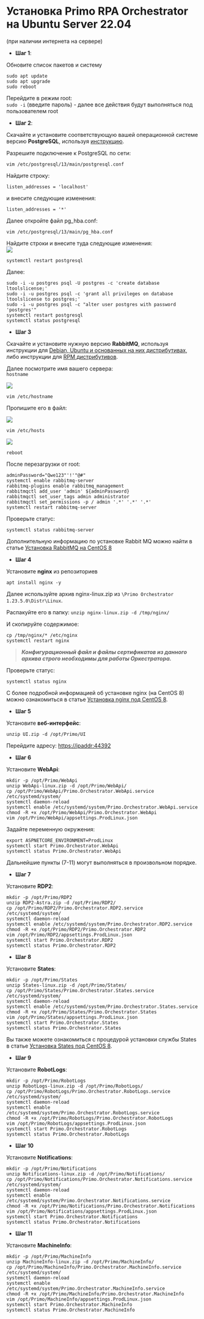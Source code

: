 # Установка Primo RPA Orchestrator на Ubuntu Server 22.04
(при наличии интернета на сервере)

- **Шаг 1**:   

Обновите список пакетов и систему
```
sudo apt update
sudo apt upgrade
sudo reboot
```
Перейдите в режим root:  
`sudo -i` (введите пароль) - далее все действия будут выполняться под пользователем root

- **Шаг 2**:  

Скачайте и установите соответствующую вашей операционной системе версию **PostgreSQL**, используя [инструкцию](https://www.postgresql.org/download/). 

Разрешите подключение к PostgreSQL по сети:  

`vim /etc/postgresql/13/main/postgresql.conf`

Найдите строку:  

`listen_addresses = 'localhost'`  

и внесите следующие изменения:   

`listen_addresses = '*'`  

Далее откройте файл pg_hba.conf: 

`vim /etc/postgresql/13/main/pg_hba.conf`

Найдите строки и внесите туда следующие изменения:  
![](../../resources/install/linux/Install-linux-ubuntu-postgres.PNG)

`systemctl restart postgresql`

Далее:  
```
sudo -i -u postgres psql -U postgres -c 'create database ltoolslicense;'
sudo -i -u postgres psql -c 'grant all privileges on database ltoolslicense to postgres;'
sudo -i -u postgres psql -c "alter user postgres with password 'postgres'"
systemctl restart postgresql
systemctl status postgresql
```

- **Шаг 3**

Скачайте и установите нужную версию **RabbitMQ**, используя инструкции для [Debian, Ubuntu и основанных на них дистрибутивах](https://www.rabbitmq.com/docs/install-debian), либо инструкции для [RPM дистрибутивов](https://www.rabbitmq.com/docs/install-rpm).

Далее посмотрите имя вашего сервера:  
`hostname`

![](../../resources/install/linux/Install-linux-ubuntu-rabbit1.PNG)

`vim /etc/hostname`

Пропишите его в файл:

![](../../resources/install/linux/Install-linux-ubuntu-rabbit2.PNG)

`vim /etc/hosts`

![](../../resources/install/linux/Install-linux-ubuntu-rabbit3.PNG)

`reboot`

После перезагрузки от root:
```
adminPassword="Qwe123"'!'"@#"
systemctl enable rabbitmq-server
rabbitmq-plugins enable rabbitmq_management
rabbitmqctl add_user 'admin' ${adminPassword}
rabbitmqctl set_user_tags admin administrator
rabbitmqctl set_permissions -p / admin '.*' '.*' '.*'
systemctl restart rabbitmq-server
```

Проверьте статус:

`systemctl status rabbitmq-server`

Дополнительную информацию по установке Rabbit MQ можно найти в статье [Установка RabbitMQ на CentOS 8](https://azure-dos.s1.primo1.orch/PrimoCollection/Documentation/_git/Documentation.RU?path=/orchestrator-new/install/linux/centos/rabbitmq-centos.md&version=GBOrchestrator-NewDocumentation-InProgress&_a=preview)

- **Шаг 4**

Установите **nginx** из репозиториев

`apt install nginx -y`

Далее используйте архив nginx-linux.zip из `\Primo Orchestrator 1.23.5.0\Distr\Linux`.

Распакуйте его в папку:
`unzip nginx-linux.zip -d /tmp/nginx/`

И скопируйте содержимое:
```
cp /tmp/nginx/* /etc/nginx
systemctl restart nginx
```

> ***Конфигурационный файл и файлы сертификатов из данного архива строго необходимы для работы Оркестратора.***

Проверьте статус:

`systemctl status nginx`

С более подробной информацией об установке nginx (на CentOS 8) можно ознакомиться в статье [Установка nginx под CentOS 8](https://azure-dos.s1.primo1.orch/PrimoCollection/Documentation/_git/Documentation.RU?path=/orchestrator-new/install/linux/centos/nginx-centos.md&version=GBOrchestrator-NewDocumentation-InProgress&_a=preview).

- **Шаг 5**

Установите **веб-интерфейс**:

`unzip UI.zip -d /opt/Primo/UI`

Перейдите адресу: 
[https://ipaddr:44392](https://ipaddr:44392)

- **Шаг 6**

Установите **WebApi**:
```
mkdir -p /opt/Primo/WebApi
unzip WebApi-linux.zip -d /opt/Primo/WebApi/
cp /opt/Primo/WebApi/Primo.Orchestrator.WebApi.service /etc/systemd/system/
systemctl daemon-reload
systemctl enable /etc/systemd/system/Primo.Orchestrator.WebApi.service
chmod -R +x /opt/Primo/WebApi/Primo.Orchestrator.WebApi
vim /opt/Primo/WebApi/appsettings.ProdLinux.json
```
Задайте переменную окружения:
```
export ASPNETCORE_ENVIRONMENT=ProdLinux
systemctl start Primo.Orchestrator.WebApi
systemctl status Primo.Orchestrator.WebApi
```

Дальнейшие пункты (7-11) могут выполняться в произвольном порядке.

- **Шаг 7**

Установите **RDP2**:

```
mkdir -p /opt/Primo/RDP2
unzip RDP2-Astra.zip -d /opt/Primo/RDP2/
cp /opt/Primo/RDP2/Primo.Orchestrator.RDP2.service /etc/systemd/system/
systemctl daemon-reload
systemctl enable /etc/systemd/system/Primo.Orchestrator.RDP2.service
chmod -R +x /opt/Primo/RDP2/Primo.Orchestrator.RDP2
vim /opt/Primo/RDP2/appsettings.ProdLinux.json
systemctl start Primo.Orchestrator.RDP2
systemctl status Primo.Orchestrator.RDP2
```
- **Шаг 8**

Установите **States**:

```
mkdir -p /opt/Primo/States
unzip States-linux.zip -d /opt/Primo/States/
cp /opt/Primo/States/Primo.Orchestrator.States.service /etc/systemd/system/
systemctl daemon-reload
systemctl enable /etc/systemd/system/Primo.Orchestrator.States.service
chmod -R +x /opt/Primo/States/Primo.Orchestrator.States
vim /opt/Primo/States/appsettings.ProdLinux.json
systemctl start Primo.Orchestrator.States
systemctl status Primo.Orchestrator.States
```

Вы также можете ознакомиться с процедурой установки службы States в статье [Установка States под CentOS 8](https://azure-dos.s1.primo1.orch/PrimoCollection/Documentation/_git/Documentation.RU?path=/orchestrator-new/install/linux/centos/states-centos.md&version=GBOrchestrator-NewDocumentation-InProgress&_a=preview).

- **Шаг 9**

Установите **RobotLogs**:

```
mkdir -p /opt/Primo/RobotLogs
unzip RobotLogs-linux.zip -d /opt/Primo/RobotLogs/
cp /opt/Primo/RobotLogs/Primo.Orchestrator.RobotLogs.service /etc/systemd/system/
systemctl daemon-reload
systemctl enable /etc/systemd/system/Primo.Orchestrator.RobotLogs.service
chmod -R +x /opt/Primo/RobotLogs/Primo.Orchestrator.RobotLogs
vim /opt/Primo/RobotLogs/appsettings.ProdLinux.json
systemctl start Primo.Orchestrator.RobotLogs
systemctl status Primo.Orchestrator.RobotLogs
```

- **Шаг 10**

Установите **Notifications**:

```
mkdir -p /opt/Primo/Notifications
unzip Notifications-linux.zip -d /opt/Primo/Notifications/
cp /opt/Primo/Notifications/Primo.Orchestrator.Notifications.service /etc/systemd/system/
systemctl daemon-reload
systemctl enable /etc/systemd/system/Primo.Orchestrator.Notifications.service
chmod -R +x /opt/Primo/Notifications/Primo.Orchestrator.Notifications
vim /opt/Primo/Notifications/appsettings.ProdLinux.json
systemctl start Primo.Orchestrator.Notifications
systemctl status Primo.Orchestrator.Notifications
```

- **Шаг 11**

Установите **MachineInfo**:

```
mkdir -p /opt/Primo/MachineInfo
unzip MachineInfo-linux.zip -d /opt/Primo/MachineInfo/
cp /opt/Primo/MachineInfo/Primo.Orchestrator.MachineInfo.service /etc/systemd/system/
systemctl daemon-reload
systemctl enable /etc/systemd/system/Primo.Orchestrator.MachineInfo.service
chmod -R +x /opt/Primo/MachineInfo/Primo.Orchestrator.MachineInfo
vim /opt/Primo/MachineInfo/appsettings.ProdLinux.json
systemctl start Primo.Orchestrator.MachineInfo
systemctl status Primo.Orchestrator.MachineInfo
```


